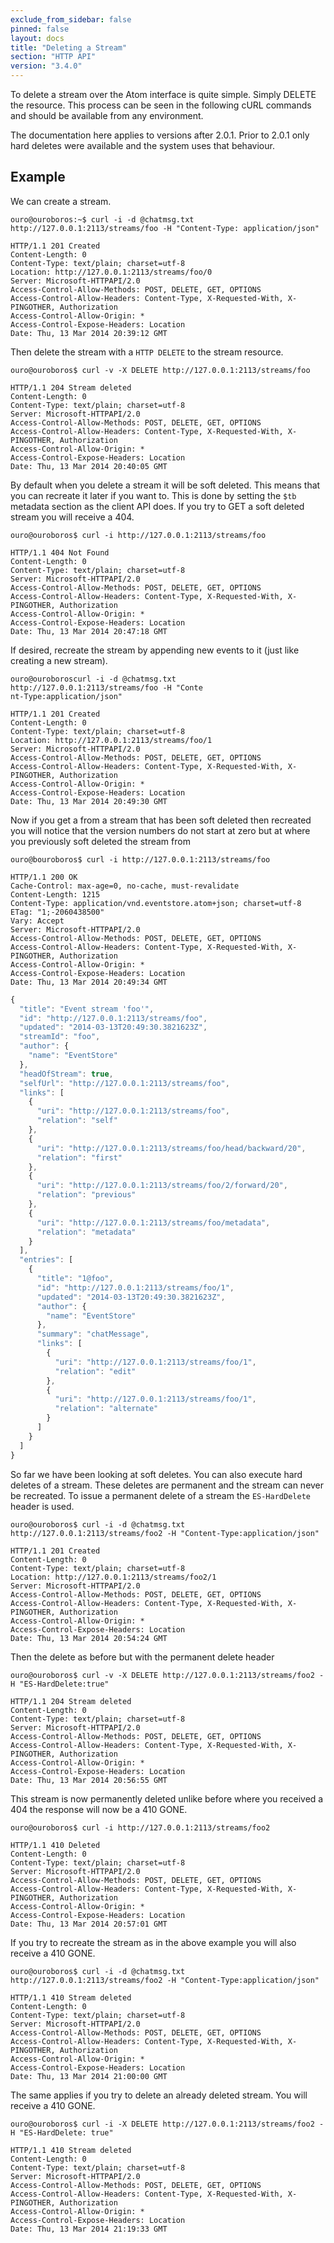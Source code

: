 ```yaml
---
exclude_from_sidebar: false
pinned: false
layout: docs
title: "Deleting a Stream"
section: "HTTP API"
version: "3.4.0"
---
```


To delete a stream over the Atom interface is quite simple. Simply DELETE the resource. This process can be seen in the following cURL commands and should be available from any environment.

<span class="note">
The documentation here applies to versions after 2.0.1. Prior to 2.0.1 only hard deletes were available and the system uses that behaviour.
</span>

## Example

We can create a stream.

```
ouro@ouroboros:~$ curl -i -d @chatmsg.txt http://127.0.0.1:2113/streams/foo -H "Content-Type: application/json"
```

```http
HTTP/1.1 201 Created
Content-Length: 0
Content-Type: text/plain; charset=utf-8
Location: http://127.0.0.1:2113/streams/foo/0
Server: Microsoft-HTTPAPI/2.0
Access-Control-Allow-Methods: POST, DELETE, GET, OPTIONS
Access-Control-Allow-Headers: Content-Type, X-Requested-With, X-PINGOTHER, Authorization
Access-Control-Allow-Origin: *
Access-Control-Expose-Headers: Location
Date: Thu, 13 Mar 2014 20:39:12 GMT
```

Then delete the stream with a `HTTP DELETE` to the stream resource.

```
ouro@ouroboros$ curl -v -X DELETE http://127.0.0.1:2113/streams/foo
```

```http
HTTP/1.1 204 Stream deleted
Content-Length: 0
Content-Type: text/plain; charset=utf-8
Server: Microsoft-HTTPAPI/2.0
Access-Control-Allow-Methods: POST, DELETE, GET, OPTIONS
Access-Control-Allow-Headers: Content-Type, X-Requested-With, X-PINGOTHER, Authorization
Access-Control-Allow-Origin: *
Access-Control-Expose-Headers: Location
Date: Thu, 13 Mar 2014 20:40:05 GMT

```

By default when you delete a stream it will be soft deleted. This means that you can recreate it later if you want to. This is done by setting the `$tb` metadata section as the client API does. If you try to GET a soft deleted stream you will receive a 404.

```
ouro@ouroboros$ curl -i http://127.0.0.1:2113/streams/foo
```

```http
HTTP/1.1 404 Not Found
Content-Length: 0
Content-Type: text/plain; charset=utf-8
Server: Microsoft-HTTPAPI/2.0
Access-Control-Allow-Methods: POST, DELETE, GET, OPTIONS
Access-Control-Allow-Headers: Content-Type, X-Requested-With, X-PINGOTHER, Authorization
Access-Control-Allow-Origin: *
Access-Control-Expose-Headers: Location
Date: Thu, 13 Mar 2014 20:47:18 GMT
```

If desired, recreate the stream by appending new events to it (just like creating a new stream).

```
ouro@ouroboroscurl -i -d @chatmsg.txt http://127.0.0.1:2113/streams/foo -H "Conte
nt-Type:application/json"
```

```http
HTTP/1.1 201 Created
Content-Length: 0
Content-Type: text/plain; charset=utf-8
Location: http://127.0.0.1:2113/streams/foo/1
Server: Microsoft-HTTPAPI/2.0
Access-Control-Allow-Methods: POST, DELETE, GET, OPTIONS
Access-Control-Allow-Headers: Content-Type, X-Requested-With, X-PINGOTHER, Authorization
Access-Control-Allow-Origin: *
Access-Control-Expose-Headers: Location
Date: Thu, 13 Mar 2014 20:49:30 GMT
```

Now if you get a from a stream that has been soft deleted then recreated you will notice that the version numbers do not start at zero but at where you previously soft deleted the stream from

```
ouro@bouroboros$ curl -i http://127.0.0.1:2113/streams/foo
```

```http
HTTP/1.1 200 OK
Cache-Control: max-age=0, no-cache, must-revalidate
Content-Length: 1215
Content-Type: application/vnd.eventstore.atom+json; charset=utf-8
ETag: "1;-2060438500"
Vary: Accept
Server: Microsoft-HTTPAPI/2.0
Access-Control-Allow-Methods: POST, DELETE, GET, OPTIONS
Access-Control-Allow-Headers: Content-Type, X-Requested-With, X-PINGOTHER, Authorization
Access-Control-Allow-Origin: *
Access-Control-Expose-Headers: Location
Date: Thu, 13 Mar 2014 20:49:34 GMT
```

```javascript
{
  "title": "Event stream 'foo'",
  "id": "http://127.0.0.1:2113/streams/foo",
  "updated": "2014-03-13T20:49:30.3821623Z",
  "streamId": "foo",
  "author": {
    "name": "EventStore"
  },
  "headOfStream": true,
  "selfUrl": "http://127.0.0.1:2113/streams/foo",
  "links": [
    {
      "uri": "http://127.0.0.1:2113/streams/foo",
      "relation": "self"
    },
    {
      "uri": "http://127.0.0.1:2113/streams/foo/head/backward/20",
      "relation": "first"
    },
    {
      "uri": "http://127.0.0.1:2113/streams/foo/2/forward/20",
      "relation": "previous"
    },
    {
      "uri": "http://127.0.0.1:2113/streams/foo/metadata",
      "relation": "metadata"
    }
  ],
  "entries": [
    {
      "title": "1@foo",
      "id": "http://127.0.0.1:2113/streams/foo/1",
      "updated": "2014-03-13T20:49:30.3821623Z",
      "author": {
        "name": "EventStore"
      },
      "summary": "chatMessage",
      "links": [
        {
          "uri": "http://127.0.0.1:2113/streams/foo/1",
          "relation": "edit"
        },
        {
          "uri": "http://127.0.0.1:2113/streams/foo/1",
          "relation": "alternate"
        }
      ]
    }
  ]
}
```

So far we have been looking at soft deletes. You can also execute hard deletes of a stream. These deletes are permanent and the stream can never be recreated. To issue a permanent delete of a stream the `ES-HardDelete` header is used.

```
ouro@ouroboros$ curl -i -d @chatmsg.txt http://127.0.0.1:2113/streams/foo2 -H "Content-Type:application/json"
```

```http
HTTP/1.1 201 Created
Content-Length: 0
Content-Type: text/plain; charset=utf-8
Location: http://127.0.0.1:2113/streams/foo2/1
Server: Microsoft-HTTPAPI/2.0
Access-Control-Allow-Methods: POST, DELETE, GET, OPTIONS
Access-Control-Allow-Headers: Content-Type, X-Requested-With, X-PINGOTHER, Authorization
Access-Control-Allow-Origin: *
Access-Control-Expose-Headers: Location
Date: Thu, 13 Mar 2014 20:54:24 GMT
```

Then the delete as before but with the permanent delete header

```
ouro@ouroboros$ curl -v -X DELETE http://127.0.0.1:2113/streams/foo2 -H "ES-HardDelete:true"
```

```http
HTTP/1.1 204 Stream deleted
Content-Length: 0
Content-Type: text/plain; charset=utf-8
Server: Microsoft-HTTPAPI/2.0
Access-Control-Allow-Methods: POST, DELETE, GET, OPTIONS
Access-Control-Allow-Headers: Content-Type, X-Requested-With, X-PINGOTHER, Authorization
Access-Control-Allow-Origin: *
Access-Control-Expose-Headers: Location
Date: Thu, 13 Mar 2014 20:56:55 GMT
```

This stream is now permanently deleted unlike before where you received a 404 the response will now be a 410 GONE.

```
ouro@ouroboros$ curl -i http://127.0.0.1:2113/streams/foo2
```

```http
HTTP/1.1 410 Deleted
Content-Length: 0
Content-Type: text/plain; charset=utf-8
Server: Microsoft-HTTPAPI/2.0
Access-Control-Allow-Methods: POST, DELETE, GET, OPTIONS
Access-Control-Allow-Headers: Content-Type, X-Requested-With, X-PINGOTHER, Authorization
Access-Control-Allow-Origin: *
Access-Control-Expose-Headers: Location
Date: Thu, 13 Mar 2014 20:57:01 GMT
```

If you try to recreate the stream as in the above example you will also receive a 410 GONE.

```
ouro@ouroboros$ curl -i -d @chatmsg.txt http://127.0.0.1:2113/streams/foo2 -H "Content-Type:application/json"
```

```http
HTTP/1.1 410 Stream deleted
Content-Length: 0
Content-Type: text/plain; charset=utf-8
Server: Microsoft-HTTPAPI/2.0
Access-Control-Allow-Methods: POST, DELETE, GET, OPTIONS
Access-Control-Allow-Headers: Content-Type, X-Requested-With, X-PINGOTHER, Authorization
Access-Control-Allow-Origin: *
Access-Control-Expose-Headers: Location
Date: Thu, 13 Mar 2014 21:00:00 GMT
```

The same applies if you try to delete an already deleted stream. You will receive a 410 GONE.

```
ouro@ouroboros$ curl -i -X DELETE http://127.0.0.1:2113/streams/foo2 -H "ES-HardDelete: true"
```

```http
HTTP/1.1 410 Stream deleted
Content-Length: 0
Content-Type: text/plain; charset=utf-8
Server: Microsoft-HTTPAPI/2.0
Access-Control-Allow-Methods: POST, DELETE, GET, OPTIONS
Access-Control-Allow-Headers: Content-Type, X-Requested-With, X-PINGOTHER, Authorization
Access-Control-Allow-Origin: *
Access-Control-Expose-Headers: Location
Date: Thu, 13 Mar 2014 21:19:33 GMT
```